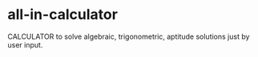 # all-in-calculator
CALCULATOR to solve algebraic, trigonometric, aptitude solutions just by user input. 
